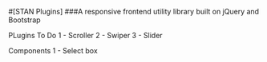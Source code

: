 #[STAN Plugins]
###A responsive frontend utility library built on jQuery and Bootstrap

PLugins To Do
1 - Scroller
2 - Swiper
3 - Slider

Components
1 - Select box